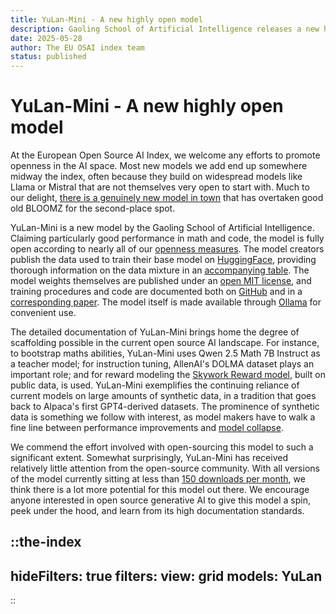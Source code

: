 ```yaml
---
title: YuLan-Mini - A new highly open model
description: Gaoling School of Artificial Intelligence releases a new highly open AI model
date: 2025-05-28
author: The EU OSAI index team
status: published
---
```

# YuLan-Mini - A new highly open model
<date :date="date"></date>

At the European Open Source AI Index, we welcome any efforts to promote openness in the AI space. Most new models we add end up somewhere midway the index, often because they build on widespread models like Llama or Mistral that are not themselves very open to start with. Much to our delight, [there is a genuinely new model in town](/model/yulan) that has overtaken good old BLOOMZ for the second-place spot.

YuLan-Mini is a new model by the Gaoling School of Artificial Intelligence. Claiming particularly good performance in math and code, the model is fully open according to nearly all of our [openness measures](https://dl.acm.org/doi/10.1145/3630106.3659005). The model creators publish the data used to train their base model on [HuggingFace](https://huggingface.co/datasets/yulan-team/YuLan-Mini-Datasets), providing thorough information on the data mixture in an [accompanying table](https://docs.google.com/spreadsheets/d/1YP8-loVUxgxo36UEpOwflR3GRHLieBnLlCy8g10g8RU/edit?gid=0#gid=0). The model weights themselves are published under an [open MIT license](https://huggingface.co/yulan-team/YuLan-Mini-Instruct), and training procedures and code are documented both on [GitHub](https://github.com/RUC-GSAI/YuLan-Mini/) and in a [corresponding paper](https://arxiv.org/abs/2412.17743). The model itself is made available through [Ollama](https://huggingface.co/yulan-team/YuLan-Mini-Instruct#quick-start-%F0%9F%92%BB) for convenient use.

The detailed documentation of YuLan-Mini brings home the degree of scaffolding possible in the current open source AI landscape. For instance, to bootstrap maths abilities, YuLan-Mini uses Qwen 2.5 Math 7B Instruct as a teacher model; for instruction tuning, AllenAI's DOLMA dataset plays an important role; and for reward modeling the [Skywork Reward model](https://huggingface.co/Skywork/Skywork-Reward-Llama-3.1-8B), built on public data, is used. YuLan-Mini exemplifies the continuing reliance of current models on large amounts of synthetic data, in a tradition that goes back to Alpaca's first GPT4-derived datasets. The prominence of synthetic data is something we follow with interest, as model makers have to walk a fine line between performance improvements and [model collapse](https://openreview.net/forum?id=iqoqtNyVta).

We commend the effort involved with open-sourcing this model to such a significant extent. Somewhat surprisingly, YuLan-Mini has received relatively little attention from the open-source community. With all versions of the model currently sitting at less than [150 downloads per month](https://huggingface.co/mradermacher/YuLan-Mini-GGUF), we think there is a lot more potential for this model out there. We encourage anyone interested in open source generative AI to give this model a spin, peek under the hood, and learn from its high documentation standards.

::the-index
---
hideFilters: true
filters: 
  view: grid
  models: YuLan
---
::